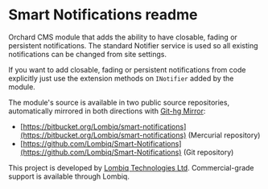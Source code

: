 # Smart Notifications readme



Orchard CMS module that adds the ability to have closable, fading or persistent notifications. The standard Notifier service is used so all existing notifications can be changed from site settings.

If you want to add closable, fading or persistent notifications from code explicitly just use the extension methods on `INotifier` added by the module.

The module's source is available in two public source repositories, automatically mirrored in both directions with [Git-hg Mirror](https://githgmirror.com):

- [https://bitbucket.org/Lombiq/smart-notifications](https://bitbucket.org/Lombiq/smart-notifications) (Mercurial repository)
- [https://github.com/Lombiq/Smart-Notifications](https://github.com/Lombiq/Smart-Notifications) (Git repository)

This project is developed by [Lombiq Technologies Ltd](http://lombiq.com/). Commercial-grade support is available through Lombiq.